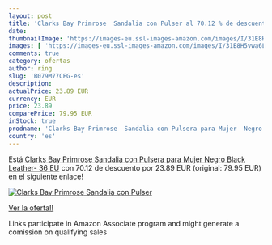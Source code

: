 ```yaml
---
layout: post
title: 'Clarks Bay Primrose  Sandalia con Pulser al 70.12 % de descuento'
date: 
thumbnailImage: 'https://images-eu.ssl-images-amazon.com/images/I/31E8H5vwa6L._SL200_.jpg'
images: [ 'https://images-eu.ssl-images-amazon.com/images/I/31E8H5vwa6L._SL200_.jpg' ]
comments: true
category: ofertas
author: ring
slug: 'B079M77CFG-es'
description:
actualPrice: 23.89 EUR
currency: EUR
price: 23.89
comparePrice: 79.95 EUR
inStock: true
prodname: 'Clarks Bay Primrose  Sandalia con Pulsera para Mujer  Negro  Black Leather-   36 EU'
country: 'es'
---
```


Está [Clarks Bay Primrose  Sandalia con Pulsera para Mujer  Negro  Black Leather-   36 EU](https://www.amazon.es/dp/B079M77CFG/?tag=tolees-21) con 70.12 de descuento por 23.89 EUR (original: 79.95 EUR) en el siguiente enlace!

[![Clarks Bay Primrose  Sandalia con Pulser](https://images-eu.ssl-images-amazon.com/images/I/31E8H5vwa6L._SL200_.jpg)](https://www.amazon.es/dp/B079M77CFG/?tag=tolees-21)

[Ver la oferta!!](https://www.amazon.es/dp/B079M77CFG/?tag=tolees-21)

Links participate in Amazon Associate program and might generate a comission on qualifying sales


